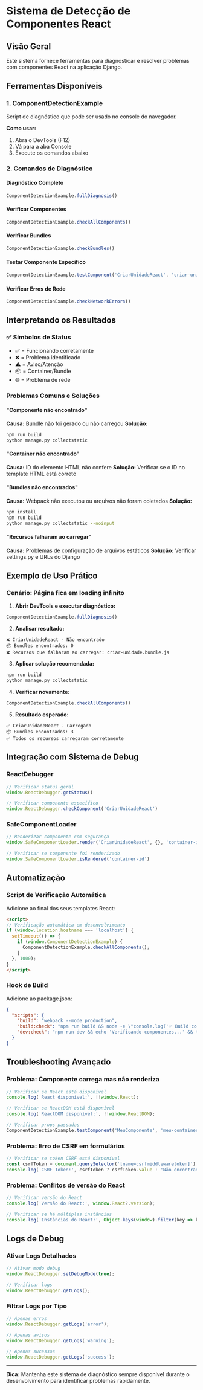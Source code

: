 # Sistema de Detecção de Componentes React

## Visão Geral

Este sistema fornece ferramentas para diagnosticar e resolver problemas com componentes React na aplicação Django.

## Ferramentas Disponíveis

### 1. ComponentDetectionExample

Script de diagnóstico que pode ser usado no console do navegador.

**Como usar:**
1. Abra o DevTools (F12)
2. Vá para a aba Console
3. Execute os comandos abaixo

### 2. Comandos de Diagnóstico

#### Diagnóstico Completo
```javascript
ComponentDetectionExample.fullDiagnosis()
```

#### Verificar Componentes
```javascript
ComponentDetectionExample.checkAllComponents()
```

#### Verificar Bundles
```javascript
ComponentDetectionExample.checkBundles()
```

#### Testar Componente Específico
```javascript
ComponentDetectionExample.testComponent('CriarUnidadeReact', 'criar-unidade-root')
```

#### Verificar Erros de Rede
```javascript
ComponentDetectionExample.checkNetworkErrors()
```

## Interpretando os Resultados

### ✅ Símbolos de Status
- ✅ = Funcionando corretamente
- ❌ = Problema identificado
- ⚠️ = Aviso/Atenção
- 📦 = Container/Bundle
- 🌐 = Problema de rede

### Problemas Comuns e Soluções

#### "Componente não encontrado"
**Causa:** Bundle não foi gerado ou não carregou
**Solução:**
```bash
npm run build
python manage.py collectstatic
```

#### "Container não encontrado"
**Causa:** ID do elemento HTML não confere
**Solução:** Verificar se o ID no template HTML está correto

#### "Bundles não encontrados"
**Causa:** Webpack não executou ou arquivos não foram coletados
**Solução:**
```bash
npm install
npm run build
python manage.py collectstatic --noinput
```

#### "Recursos falharam ao carregar"
**Causa:** Problemas de configuração de arquivos estáticos
**Solução:** Verificar settings.py e URLs do Django

## Exemplo de Uso Prático

### Cenário: Página fica em loading infinito

1. **Abrir DevTools e executar diagnóstico:**
```javascript
ComponentDetectionExample.fullDiagnosis()
```

2. **Analisar resultado:**
```
❌ CriarUnidadeReact - Não encontrado
📦 Bundles encontrados: 0
❌ Recursos que falharam ao carregar: criar-unidade.bundle.js
```

3. **Aplicar solução recomendada:**
```bash
npm run build
python manage.py collectstatic
```

4. **Verificar novamente:**
```javascript
ComponentDetectionExample.checkAllComponents()
```

5. **Resultado esperado:**
```
✅ CriarUnidadeReact - Carregado
📦 Bundles encontrados: 3
✅ Todos os recursos carregaram corretamente
```

## Integração com Sistema de Debug

### ReactDebugger
```javascript
// Verificar status geral
window.ReactDebugger.getStatus()

// Verificar componente específico
window.ReactDebugger.checkComponent('CriarUnidadeReact')
```

### SafeComponentLoader
```javascript
// Renderizar componente com segurança
window.SafeComponentLoader.render('CriarUnidadeReact', {}, 'container-id')

// Verificar se componente foi renderizado
window.SafeComponentLoader.isRendered('container-id')
```

## Automatização

### Script de Verificação Automática

Adicione ao final dos seus templates React:

```html
<script>
// Verificação automática em desenvolvimento
if (window.location.hostname === 'localhost') {
  setTimeout(() => {
    if (window.ComponentDetectionExample) {
      ComponentDetectionExample.checkAllComponents();
    }
  }, 1000);
}
</script>
```

### Hook de Build

Adicione ao package.json:

```json
{
  "scripts": {
    "build": "webpack --mode production",
    "build:check": "npm run build && node -e \"console.log('✅ Build concluído com sucesso')\"",
    "dev:check": "npm run dev && echo 'Verificando componentes...' && timeout 3"
  }
}
```

## Troubleshooting Avançado

### Problema: Componente carrega mas não renderiza

```javascript
// Verificar se React está disponível
console.log('React disponível:', !!window.React);

// Verificar se ReactDOM está disponível  
console.log('ReactDOM disponível:', !!window.ReactDOM);

// Verificar props passadas
ComponentDetectionExample.testComponent('MeuComponente', 'meu-container');
```

### Problema: Erro de CSRF em formulários

```javascript
// Verificar se token CSRF está disponível
const csrfToken = document.querySelector('[name=csrfmiddlewaretoken]');
console.log('CSRF Token:', csrfToken ? csrfToken.value : 'Não encontrado');
```

### Problema: Conflitos de versão do React

```javascript
// Verificar versão do React
console.log('Versão do React:', window.React?.version);

// Verificar se há múltiplas instâncias
console.log('Instâncias do React:', Object.keys(window).filter(key => key.includes('React')));
```

## Logs de Debug

### Ativar Logs Detalhados

```javascript
// Ativar modo debug
window.ReactDebugger.setDebugMode(true);

// Verificar logs
window.ReactDebugger.getLogs();
```

### Filtrar Logs por Tipo

```javascript
// Apenas erros
window.ReactDebugger.getLogs('error');

// Apenas avisos
window.ReactDebugger.getLogs('warning');

// Apenas sucessos
window.ReactDebugger.getLogs('success');
```

---

**Dica:** Mantenha este sistema de diagnóstico sempre disponível durante o desenvolvimento para identificar problemas rapidamente.